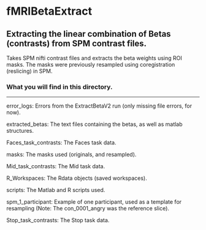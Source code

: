 # fMRIBetaExtract
## Extracting the linear combination of Betas (contrasts) from SPM contrast files.
                                                                    

Takes SPM nifti contrast files and extracts the beta weights using ROI masks. 
The masks were previously resampled using coregistration (reslicing) in SPM. 

### What you will find in this directory. 
-------------------------------------

error_logs: Errors from the ExtractBetaV2 run (only missing file errors, for now).

extracted_betas: The text files containing the betas, as well as matlab structures.

Faces_task_contrasts: The Faces task data.

masks: The masks used (originals, and resampled).

Mid_task_contrasts: The Mid task data.

R_Workspaces: The Rdata objects (saved workspaces). 

scripts: The Matlab and R scripts used. 

spm_1_participant: Example of one participant, used as a template for resampling 
		   (Note: The con_0001_angry was the reference slice).

Stop_task_contrasts: The Stop task data. 

